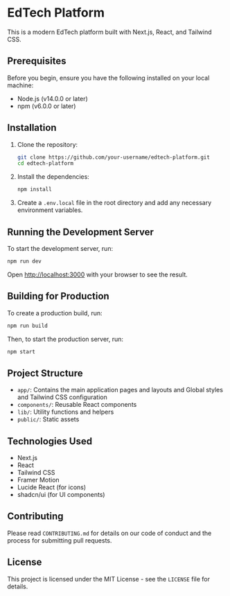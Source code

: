 # EdTech Platform

This is a modern EdTech platform built with Next.js, React, and Tailwind CSS.

## Prerequisites

Before you begin, ensure you have the following installed on your local machine:

- Node.js (v14.0.0 or later)
- npm (v6.0.0 or later)

## Installation

1. Clone the repository:

   ```bash
   git clone https://github.com/your-username/edtech-platform.git
   cd edtech-platform
   ```

2. Install the dependencies:

   ```bash
   npm install
   ```

3. Create a `.env.local` file in the root directory and add any necessary environment variables.

## Running the Development Server

To start the development server, run:

```bash
npm run dev
```

Open [http://localhost:3000](http://localhost:3000) with your browser to see the result.

## Building for Production

To create a production build, run:

```bash
npm run build
```

Then, to start the production server, run:

```bash
npm start
```

## Project Structure

- `app/`: Contains the main application pages and layouts and Global styles and Tailwind CSS configuration
- `components/`: Reusable React components
- `lib/`: Utility functions and helpers
- `public/`: Static assets

## Technologies Used

- Next.js
- React
- Tailwind CSS
- Framer Motion
- Lucide React (for icons)
- shadcn/ui (for UI components)

## Contributing

Please read `CONTRIBUTING.md` for details on our code of conduct and the process for submitting pull requests.

## License

This project is licensed under the MIT License - see the `LICENSE` file for details.
